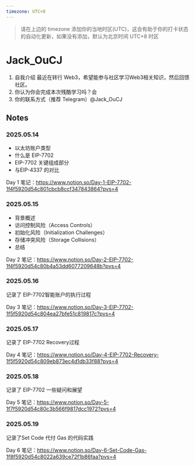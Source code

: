 ```yaml
---
timezone: UTC+8
---
```


> 请在上边的 timezone 添加你的当地时区(UTC)，这会有助于你的打卡状态的自动化更新，如果没有添加，默认为北京时间 UTC+8 时区


# Jack_OuCJ

1. 自我介绍 最近在转行 Web3，希望能参与社区学习Web3相关知识，然后回馈社区。
2. 你认为你会完成本次残酷学习吗？会
3. 你的联系方式（推荐 Telegram）@Jack_OuCJ

## Notes

<!-- Content_START -->

### 2025.05.14
* 以太坊账户类型
* 什么是 EIP-7702
* EIP-7702 关键组成部分
* 与EIP-4337 的对比

Day 1 笔记：https://www.notion.so/Day-1-EIP-7702-1f4f5920d54c801cbcb8ccf347843864?pvs=4

### 2025.05.15
* 背景概述
* 访问控制风险（Access Controls）
* 初始化风险（Initialization Challenges）
* 存储冲突风险（Storage Collisions）
* 总结

Day 2 笔记：https://www.notion.so/Day-2-EIP-7702-1f4f5920d54c80b4a53dd6077209648b?pvs=4

### 2025.05.16
记录了 EIP-7702智能账户的执行过程

Day 3 笔记：https://www.notion.so/Day-3-EIP-7702-1f5f5920d54c804ea27bfe51c819817c?pvs=4

### 2025.05.17
记录了 EIP-7702 Recovery过程

Day 4 笔记：https://www.notion.so/Day-4-EIP-7702-Recovery-1f5f5920d54c809eb873ec4d1db33f88?pvs=4

### 2025.05.18
记录了 EIP-7702 一些疑问和展望

Day 5 笔记：https://www.notion.so/Day-5-1f7f5920d54c80c3b566f9817dcc1972?pvs=4

### 2025.05.19
记录了Set Code 代付 Gas 的代码实践

Day 6 笔记：https://www.notion.so/Day-6-Set-Code-Gas-1f8f5920d54c8022a639ce72f1b86faa?pvs=4



<!-- Content_END -->